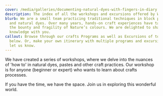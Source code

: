 ```yaml
---
cover: /media/galleries/documenting-natural-dyes-with-fingers-in-diary.jpg
description: The index of all the workshops and excursions offered by Wabisabi Project
blurb: We are a small team practicing traditional techniques in block printing
  and natural dyes. Over many years, hands-on craft experiences have taught us
  the bounty and fragility of Nature’s colours. We are delighted to share this
  knowledge with you.
callout: Browse through our crafts Programs as well as Excursions of tours
  below. Or, make your own itinerary with multiple programs and excursions and
  let us know.
---
```

We have created a series of workshops, where we delve into the nuances of 'how to' in natural dyes, pastes and other craft practices. Our workshop is for anyone (beginner or expert) who wants to learn about crafts processes. 

If you have the time, we have the space. Join us in exploring this wonderful world.